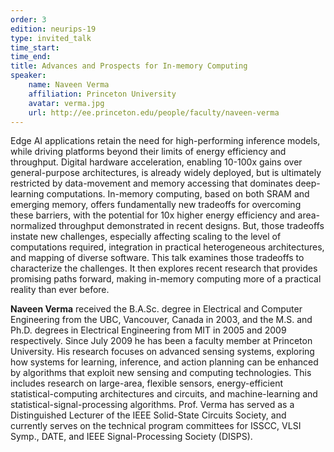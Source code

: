 ```yaml
---
order: 3
edition: neurips-19
type: invited_talk
time_start:
time_end:
title: Advances and Prospects for In-memory Computing
speaker:
    name: Naveen Verma
    affiliation: Princeton University
    avatar: verma.jpg
    url: http://ee.princeton.edu/people/faculty/naveen-verma
---
```

Edge AI applications retain the need for high-performing inference models, while driving platforms beyond their limits of energy efficiency and throughput. Digital hardware acceleration, enabling 10-100x gains over general-purpose architectures, is already widely deployed, but is ultimately restricted by data-movement and memory accessing that dominates deep-learning computations. In-memory computing, based on both SRAM and emerging memory, offers fundamentally new tradeoffs for overcoming these barriers, with the potential for 10x higher energy efficiency and area-normalized throughput demonstrated in recent designs. But, those tradeoffs instate new challenges, especially affecting scaling to the level of computations required, integration in practical heterogeneous architectures, and mapping of diverse software. This talk examines those tradeoffs to characterize the challenges. It then explores recent research that provides promising paths forward, making in-memory computing more of a practical reality than ever before.

**Naveen Verma** received the B.A.Sc. degree in Electrical and Computer Engineering from the UBC, Vancouver, Canada in 2003, and the M.S. and Ph.D. degrees in Electrical Engineering from MIT in 2005 and 2009 respectively. Since July 2009 he has been a faculty member at Princeton University. His research focuses on advanced sensing systems, exploring how systems for learning, inference, and action planning can be enhanced by algorithms that exploit new sensing and computing technologies. This includes research on large-area, flexible sensors, energy-efficient statistical-computing architectures and circuits, and machine-learning and statistical-signal-processing algorithms. Prof. Verma has served as a Distinguished Lecturer of the IEEE Solid-State Circuits Society, and currently serves on the technical program committees for ISSCC, VLSI Symp., DATE, and IEEE Signal-Processing Society (DISPS).

